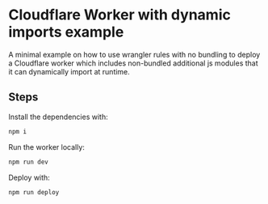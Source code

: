 # Cloudflare Worker with dynamic imports example

A minimal example on how to use wrangler rules with no bundling to deploy a Cloudflare worker which includes non-bundled additional js modules that it can dynamically import at runtime.

## Steps

Install the dependencies with:
```sh
npm i
```

Run the worker locally:
```sh
npm run dev
```

Deploy with:

```sh
npm run deploy
```

